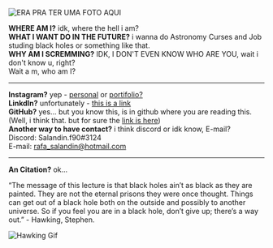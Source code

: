 ![ERA PRA TER UMA FOTO AQUI](https://i.imgur.com/2n2TGGy.png)

__WHERE AM I?__ idk, where the hell i am? <br>
__WHAT I WANT DO IN THE FUTURE?__ i wanna do Astronomy Curses and Job studing black holes or something like that.<br>
__WHY AM I SCREMMING?__ IDK, I DON'T EVEN KNOW WHO ARE YOU, wait i don't know u, right?<br>
Wait a m, who am I?
____

__Instagram?__ yep - 
[personal](https://www.instagram.com/salandin.py) or 
[portifolio?](https://www.instagram.com/salandin.f90)<br>
__LinkdIn?__ unfortunately - [this is a link](https://www.linkedin.com/in/rafael-salandin-moraes-942b81173/) <br>
__GitHub?__ yes... but you know this, is in github where you are reading this.<br>(Well, i think that. but for sure the [link is here](https://github.com/SaLandini))<br>
__Another way to have contact?__ i think discord or idk know, E-mail? <br>
Discord: Salandin.f90#3124<br>
E-mail: rafa_salandin@hotmail.com
____

__An Citation?__ ok...

“The message of this lecture is that black holes ain’t as black as they are painted. They are not the eternal prisons they were once thought. Things can get out of a black hole both on the outside and possibly to another universe. So if you feel you are in a black hole, don’t give up; there’s a way out.” - Hawking, Stephen.

![Hawking Gif](https://i.gifer.com/7kui.gif)
